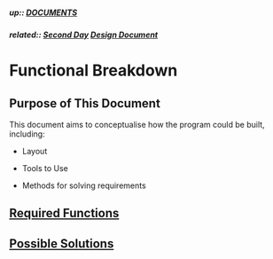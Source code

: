 ##### up:: [DOCUMENTS](../mocs/documents.md)

##### related:: [Second Day](../days/28Sept2023.md) [Design Document](./design_document.md)

# Functional Breakdown

## Purpose of This Document

This document aims to conceptualise how the program could be built, including:

- Layout

- Tools to Use

- Methods for solving requirements

## [Required Functions](./functional_breakdown/required_functions.md)

## [Possible Solutions](./functional_breakdown/possible_solutions.md)
